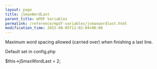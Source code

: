 ```yaml
---
layout: page
title: jSmaxWordLast
parent_title: mPDF Variables
permalink: /reference/mpdf-variables/jsmaxwordlast.html
modification_time: 2015-08-05T12:02:04+00:00
---
```


Maximum word spacing allowed (carried over) when finishing a last line.

Default set in config.php

$this-&gt;jSmaxWordLast = 2;

